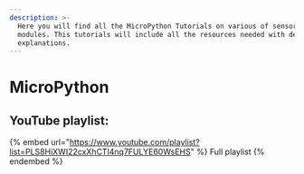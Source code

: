 ```yaml
---
description: >-
  Here you will find all the MicroPython Tutorials on various of sensors and
  modules. This tutorials will include all the resources needed with detailed
  explanations.
---
```


# MicroPython

## YouTube playlist:

{% embed url="https://www.youtube.com/playlist?list=PLS8HiXWI22cxXhCTl4nq7FULYE60WsEHS" %}
Full playlist
{% endembed %}
